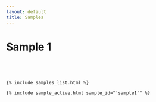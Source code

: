 ```yaml
---
layout: default
title: Samples
---
```

<div id="wrapper">
<div id="content_area">
<div id="content_body">

<h1>Sample 1</h1>
<div align="center" style="padding:20px;">
</div>
</div>
</div>

    {% include samples_list.html %}

    {% include sample_active.html sample_id="'sample1'" %}

</div>
